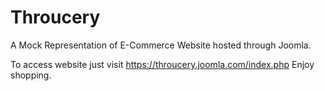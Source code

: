 # Throucery
A Mock Representation of E-Commerce Website hosted through Joomla.

To access website just visit https://throucery.joomla.com/index.php
Enjoy shopping.
